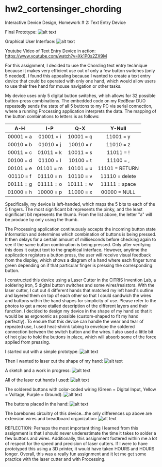 # hw2_cortensinger_chording
Interactive Device Design, Homework # 2: Text Entry Device

Final Prototype:
![alt text](https://github.com/cortensinger/hw2_cortensinger_chording/blob/master/final.JPG)

Graphical User Interface:
![alt text](https://github.com/cortensinger/hw2_cortensinger_chording/blob/master/helloworld.png)

Youtube Video of Text Entry Device in action: https://www.youtube.com/watch?v=Xk1P0s2ZX9M

For this assignment, I decided to use the Chording text entry technique because it makes very efficient use out of only a few button switches (only 5 needed). I found this appealing because I wanted to create a text entry device that could be operated with only one hand, which would allow users to use their free hand for mouse navigation or other tasks.

My device uses only 5 digital button switches, which allows for 32 possible button-press combinations. The embedded code on my RedBear DUO repeatedly sends the state of all 5 buttons to my PC via serial connection, where a running Processing application interprets the data. The mapping of the button combinations to letters is as follows:

| A-H       | I-P       | Q-X       | Y-Null         |
|:---------:|:---------:|:---------:|:--------------:|
| 00001 = a | 01001 = i | 10001 = q | 11001 = y      |
| 00010 = b | 01010 = j | 10010 = r | 11010 = z      |
| 00011 = c | 01011 = k | 10011 = s | 11011 = !      |
| 00100 = d | 01100 = l | 10100 = t | 11100 = ,      |
| 00101 = e | 01101 = m | 10101 = u | 11101 = RETURN |
| 00110 = f | 01110 = n | 10110 = v | 11110 = delete |
| 00111 = g | 01111 = o | 10111 = w | 11111 = space  |
| 01000 = h | 10000 = p | 11000 = x | 00000 = NULL   |

Specifically, my device is left-handed, which maps the 5 bits to each of the 5 fingers. The most significant bit represents the pinky, and the least significant bit represents the thumb. From the list above, the letter "a" will be produce by only using the thumb.

The Processing application continuously accepts the incoming button state information and determines which combination of buttons is being pressed. It then delays for a certain amount of milliseconds before checking again to see if the same button combination is being pressed. Only after verifying this does it output text to the graphical interface. However, anytime the application registers a button press, the user will receive visual feedback from the display, which shows a diagram of a hand where each finger turns green depending on if that particular finger is pressing the corresponding button.

I constructed this device using a Laser Cutter in the CITRIS Invention Lab, a soldering iron, 5 digital button switches and some wires/resistors. With the laser cutter, I cut out 4 different hands that matched my left hand's outline and layered them on top of each other so that I could sandwich the wires and buttons within the hand shapes for simplicity of use. Please refer to the photos to get a more etailed description of the different layers and their function. I decided to design my device in the shape of my hand so that it would be as ergonomic as possible (custom-shaped to fit my hand perfectly). To ensure that this device can handle the wear and tear of repeated use, I used heat-shrink tubing to envelope the soldered connection between the switch button and the wires. I also used a little bit of hot glue to hold the buttons in place, which will absorb some of the force applied from pressing.

I started out with a simple prototype:
![alt text](https://github.com/cortensinger/hw2_cortensinger_chording/blob/master/prototype.JPG)

Then I wanted to laser cut the shape of my hand:
![alt text](https://github.com/cortensinger/hw2_cortensinger_chording/blob/master/myhand.JPG)

A sketch and a work in progress:
![alt text](https://github.com/cortensinger/hw2_cortensinger_chording/blob/master/design.JPG)

All of the laser cut hands I used:
![alt text](https://github.com/cortensinger/hw2_cortensinger_chording/blob/master/layers.JPG)

The soldered buttons with color-coded wiring (Green = Digital Input, Yellow = Voltage, Purple = Ground):
![alt text](https://github.com/cortensinger/hw2_cortensinger_chording/blob/master/buttons.JPG)

The buttons placed in the hand:
![alt text](https://github.com/cortensinger/hw2_cortensinger_chording/blob/master/lines.JPG)

The barebones circuitry of this device...the only differences up above are extension wires and breadboard organization:
![alt text](https://github.com/cortensinger/hw2_cortensinger_chording/blob/master/fritz.png)


REFLECTION: Perhaps the most important thing I learned from this assignment is that I should never underestimate the time it takes to solder a few buttons and wires. Additionally, this assignment fostered within me a lot of respect for the speed and precision of laser cutters. If I were to have prototyped this using a 3D printer, it would have taken HOURS and HOURS longer. Overall, this was a really fun assignment and it let me get some practice with the laser cutter and with Processing.
